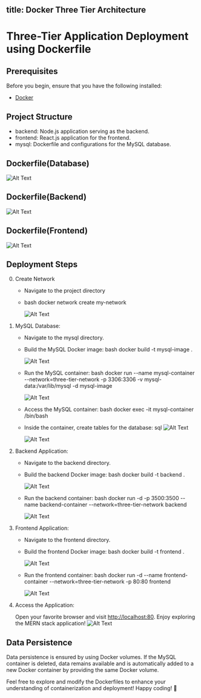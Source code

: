 title: Docker Three Tier Architecture 
---

# Three-Tier Application Deployment using Dockerfile


## Prerequisites

Before you begin, ensure that you have the following installed:

- [Docker](https://www.docker.com/get-started)
  
## Project Structure

- backend: Node.js application serving as the backend.
- frontend: React.js application for the frontend.
- mysql: Dockerfile and configurations for the MySQL database.

## Dockerfile(Database)
![Alt Text](https://raw.githubusercontent.com/DhanviBhimani/DhanviBhimani.github.io/master/images/database.png)


## Dockerfile(Backend)
![Alt Text](https://raw.githubusercontent.com/DhanviBhimani/DhanviBhimani.github.io/master/images/backend.png)
## Dockerfile(Frontend)
![Alt Text](https://raw.githubusercontent.com/DhanviBhimani/DhanviBhimani.github.io/master/images/frontend.png)
## Deployment Steps
0. Create Network
   - Navigate to the project directory
   - bash
     docker network create my-network
     
     ![Alt Text](https://raw.githubusercontent.com/DhanviBhimani/DhanviBhimani.github.io/master/images/img3.png)
1. MySQL Database:

   - Navigate to the mysql directory.
   - Build the MySQL Docker image:
     bash
     docker build -t mysql-image .
     
     
     ![Alt Text](https://raw.githubusercontent.com/DhanviBhimani/DhanviBhimani.github.io/master/images/img1.png)

     
   - Run the MySQL container:
     bash
     docker run --name mysql-container --network=three-tier-network -p 3306:3306 -v mysql-data:/var/lib/mysql -d mysql-image
     
     ![Alt Text](https://raw.githubusercontent.com/DhanviBhimani/DhanviBhimani.github.io/master/images/img4.png)
   - Access the MySQL container:
     bash
     docker exec -it mysql-container /bin/bash
     
   - Inside the container, create tables for the database:
     sql
     ![Alt Text](https://raw.githubusercontent.com/DhanviBhimani/DhanviBhimani.github.io/master/images/img7.png)
  
     ![Alt Text](https://raw.githubusercontent.com/DhanviBhimani/DhanviBhimani.github.io/master/images/img8.png)
2. Backend Application:

   - Navigate to the backend directory.
   - Build the backend Docker image:
     bash
     docker build -t backend .
     
     ![Alt Text](https://raw.githubusercontent.com/DhanviBhimani/DhanviBhimani.github.io/master/images/img9.png)
   - Run the backend container:
     bash
     docker run -d -p 3500:3500 --name backend-container --network=three-tier-network backend
     
     ![Alt Text](https://raw.githubusercontent.com/DhanviBhimani/DhanviBhimani.github.io/master/images/img10.png)
3. Frontend Application:

   - Navigate to the frontend directory.
   - Build the frontend Docker image:
     bash
     docker build -t frontend .
     
     ![Alt Text](https://raw.githubusercontent.com/DhanviBhimani/DhanviBhimani.github.io/master/images/img11.png)
   - Run the frontend container:
     bash
     docker run -d --name frontend-container --network=three-tier-network -p 80:80 frontend
     
     ![Alt Text](https://raw.githubusercontent.com/DhanviBhimani/DhanviBhimani.github.io/master/images/img12.png)
4. Access the Application:

   Open your favorite browser and visit [http://localhost:80](http://localhost:80). Enjoy exploring the MERN stack application!
   ![Alt Text](https://raw.githubusercontent.com/DhanviBhimani/DhanviBhimani.github.io/master/images/img16.png)

    
## Data Persistence

Data persistence is ensured by using Docker volumes. If the MySQL container is deleted, data remains available and is automatically added to a new Docker container by providing the same Docker volume.

Feel free to explore and modify the Dockerfiles to enhance your understanding of containerization and deployment! Happy coding! 🚀

